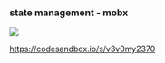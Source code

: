 ### state management - mobx

<img src="https://mobx.js.org/docs/flow.png"/>

https://codesandbox.io/s/v3v0my2370